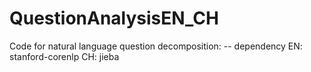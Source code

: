 # QuestionAnalysisEN_CH

Code for natural language question decomposition:
-- dependency
EN: stanford-corenlp
CH: jieba
